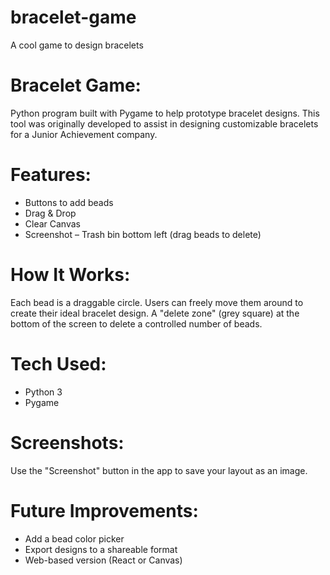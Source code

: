 # bracelet-game
A cool game to design bracelets

# Bracelet Game:

Python program built with Pygame to help prototype bracelet designs. This tool was originally developed to assist in designing customizable bracelets for a Junior Achievement company.

# Features:

- Buttons to add beads
- Drag & Drop
- Clear Canvas
- Screenshot
– Trash bin bottom left (drag beads to delete)

# How It Works:

Each bead is a draggable circle. Users can freely move them around to create their ideal bracelet design. A "delete zone" (grey square) at the bottom of the screen to delete a controlled number of beads.

# Tech Used:

- Python 3
- Pygame

# Screenshots:

Use the "Screenshot" button in the app to save your layout as an image.

# Future Improvements:

- Add a bead color picker
- Export designs to a shareable format
- Web-based version (React or Canvas)
